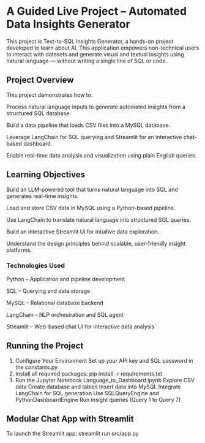 # A Guided Live Project – Automated Data Insights Generator 
This project is Text-to-SQL Insights Generator, a hands-on project developed to learn about AI. This application empowers non-technical users to interact with datasets and generate visual and textual insights using natural language — without writing a single line of SQL or code.

## Project Overview ##

This project demonstrates how to:

Process natural language inputs to generate automated insights from a structured SQL database.

Build a data pipeline that loads CSV files into a MySQL database.

Leverage LangChain for SQL querying and Streamlit for an interactive chat-based dashboard.

Enable real-time data analysis and visualization using plain English queries.

## Learning Objectives ##

Build an LLM-powered tool that turns natural language into SQL and generates real-time insights.

Load and store CSV data in MySQL using a Python-based pipeline.

Use LangChain to translate natural language into structured SQL queries.

Build an interactive Streamlit UI for intuitive data exploration.

Understand the design principles behind scalable, user-friendly insight platforms.

### Technologies Used ###
Python – Application and pipeline development

SQL – Querying and data storage

MySQL – Relational database backend

LangChain – NLP orchestration and SQL agent

Streamlit – Web-based chat UI for interactive data analysis

## Running the Project ##
1. Configure Your Environment
   Set up your API key and SQL password in the constants.py
2. Install all required packages:
   pip install -r requirements.txt
3. Run the Jupyter Notebook
   Language_to_Dashboard.ipynb
   Explore CSV data
   Create database and tables
   Insert data into MySQL
   Integrate LangChain for SQL generation
   Use SQLQueryEngine and PythonDashboardEngine
   Run insight queries (Query 1 to Query 7)

## Modular Chat App with Streamlit ##
To launch the Streamlit app:
    streamlit run src/app.py







